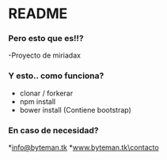 # README #


### Pero esto que es!!? ###

-Proyecto de miriadax 

### Y esto.. como funciona? ###

* clonar / forkerar
* npm install
* bower install (Contiene bootstrap)

### En caso de necesidad? ###

*info@byteman.tk
*www.byteman.tk\contacto